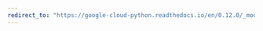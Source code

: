 ```yaml
---
redirect_to: "https://google-cloud-python.readthedocs.io/en/0.12.0/_modules/gcloud/datastore/batch.html"
---
```

